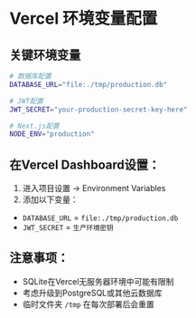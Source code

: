 # Vercel 环境变量配置

## 关键环境变量

```bash
# 数据库配置
DATABASE_URL="file:./tmp/production.db"

# JWT配置
JWT_SECRET="your-production-secret-key-here"

# Next.js配置
NODE_ENV="production"
```

## 在Vercel Dashboard设置：

1. 进入项目设置 → Environment Variables
2. 添加以下变量：

- `DATABASE_URL` = `file:./tmp/production.db`
- `JWT_SECRET` = `生产环境密钥`

## 注意事项：

- SQLite在Vercel无服务器环境中可能有限制
- 考虑升级到PostgreSQL或其他云数据库
- 临时文件夹 `/tmp` 在每次部署后会重置